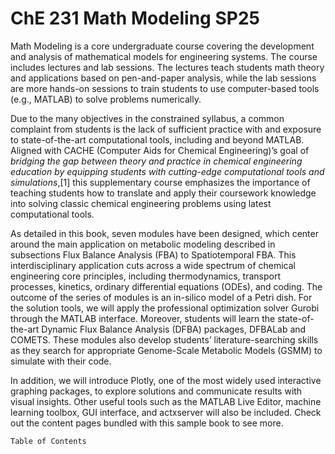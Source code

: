 # ChE 231 Math Modeling SP25

Math Modeling is a core undergraduate course covering the development and analysis of mathematical models for engineering systems. The course includes lectures and lab sessions. The lectures teach students math theory and applications based on pen-and-paper analysis, while the lab sessions are more hands-on sessions to train students to use computer-based tools (e.g., MATLAB) to solve problems numerically.

Due to the many objectives in the constrained syllabus, a common complaint from students is the lack of sufficient practice with and exposure to state-of-the-art computational tools, including and beyond MATLAB. Aligned with CACHE (Computer Aids for Chemical Engineering)’s goal of *bridging the gap between theory and practice in chemical engineering education by equipping students with cutting-edge computational tools and simulations*,[1] this supplementary course emphasizes the importance of teaching students how to translate and apply their coursework knowledge into solving classic chemical engineering problems using latest computational tools.

As detailed in this book, seven modules have been designed, which center around the main application on metabolic modeling described in subsections Flux Balance Analysis (FBA) to Spatiotemporal FBA. This interdisciplinary application cuts across a wide spectrum of chemical engineering core principles, including thermodynamics, transport processes, kinetics, ordinary differential equations (ODEs), and coding. The outcome of the series of modules is an in-silico model of a Petri dish. For the solution tools, we will apply the professional optimization solver Gurobi through the MATLAB interface. Moreover, students will learn the state-of-the-art Dynamic Flux Balance Analysis (DFBA) packages, DFBALab and COMETS. These modules also develop students’ literature-searching skills as they search for appropriate Genome-Scale Metabolic Models (GSMM) to simulate with their code.

In addition, we will introduce Plotly, one of the most widely used interactive graphing packages, to explore solutions and communicate results with visual insights. Other useful tools such as the MATLAB Live Editor, machine learning toolbox, GUI interface, and actxserver will also be included. Check out the content pages bundled with this sample book to see more.

```{tableofcontents}
Table of Contents
```

